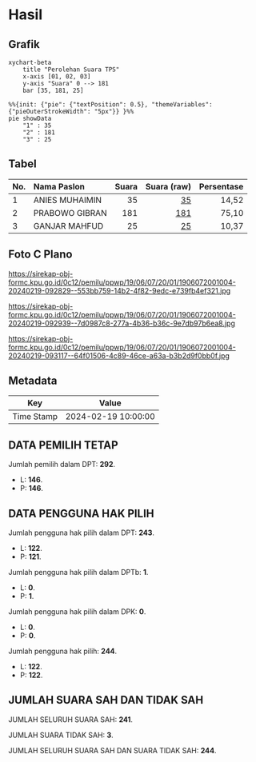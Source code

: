 # Hasil

## Grafik

```mermaid
xychart-beta
    title "Perolehan Suara TPS"
    x-axis [01, 02, 03]
    y-axis "Suara" 0 --> 181
    bar [35, 181, 25]
```

```mermaid
%%{init: {"pie": {"textPosition": 0.5}, "themeVariables": {"pieOuterStrokeWidth": "5px"}} }%%
pie showData
    "1" : 35
    "2" : 181
    "3" : 25
```

## Tabel

| No. | Nama Paslon    | Suara | Suara (raw) | Persentase |
|:--- |:-------------- | -----:| -----------:| ----------:|
| 1   | ANIES MUHAIMIN | 35    | [35][p-1]   | 14,52      |
| 2   | PRABOWO GIBRAN | 181   | [181][p-2]  | 75,10      |
| 3   | GANJAR MAHFUD  | 25    | [25][p-3]   | 10,37      |


[p-1]: https://github.com/gigit-pemilu/pemilu-2024-19-kepulauan-bangka-belitung/blob/main/pilpres/hitung-suara/sub/19-kepulauan-bangka-belitung/sub/06-belitung-timur/sub/07-simpang-pesak/sub/2001-simpang-pesak/sub/004-tps/sub/paslon-1.txt
[p-2]: https://github.com/gigit-pemilu/pemilu-2024-19-kepulauan-bangka-belitung/blob/main/pilpres/hitung-suara/sub/19-kepulauan-bangka-belitung/sub/06-belitung-timur/sub/07-simpang-pesak/sub/2001-simpang-pesak/sub/004-tps/sub/paslon-2.txt
[p-3]: https://github.com/gigit-pemilu/pemilu-2024-19-kepulauan-bangka-belitung/blob/main/pilpres/hitung-suara/sub/19-kepulauan-bangka-belitung/sub/06-belitung-timur/sub/07-simpang-pesak/sub/2001-simpang-pesak/sub/004-tps/sub/paslon-3.txt

## Foto C Plano

https://sirekap-obj-formc.kpu.go.id/0c12/pemilu/ppwp/19/06/07/20/01/1906072001004-20240219-092829--553bb759-14b2-4f82-9edc-e739fb4ef321.jpg

https://sirekap-obj-formc.kpu.go.id/0c12/pemilu/ppwp/19/06/07/20/01/1906072001004-20240219-092939--7d0987c8-277a-4b36-b36c-9e7db97b6ea8.jpg

https://sirekap-obj-formc.kpu.go.id/0c12/pemilu/ppwp/19/06/07/20/01/1906072001004-20240219-093117--64f01506-4c89-46ce-a63a-b3b2d9f0bb0f.jpg


## Metadata

| Key        | Value               |
| ---------- | ------------------- |
| Time Stamp | 2024-02-19 10:00:00 |


## DATA PEMILIH TETAP

Jumlah pemilih dalam DPT: **292**.
 * L: **146**.
 * P: **146**.

## DATA PENGGUNA HAK PILIH

Jumlah pengguna hak pilih dalam DPT: **243**.
 * L: **122**.
 * P: **121**.

Jumlah pengguna hak pilih dalam DPTb: **1**.
 * L: **0**.
 * P: **1**.

Jumlah pengguna hak pilih dalam DPK: **0**.
 * L: **0**.
 * P: **0**.

Jumlah pengguna hak pilih: **244**.
 * L: **122**.
 * P: **122**.

## JUMLAH SUARA SAH DAN TIDAK SAH

JUMLAH SELURUH SUARA SAH: **241**.

JUMLAH SUARA TIDAK SAH: **3**.

JUMLAH SELURUH SUARA SAH DAN SUARA TIDAK SAH: **244**.


